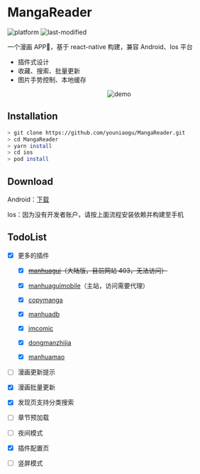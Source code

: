 # MangaReader

![platform](https://img.shields.io/badge/platform-android%20%7C%20ios-lightgrey)
![last-modified](https://img.shields.io/aur/last-modified/MangaReader)

一个漫画 APP📱，基于 react-native 构建，兼容 Android、Ios 平台

- 插件式设计
- 收藏、搜索、批量更新
- 图片手势控制、本地缓存

<p align="center">
  <img src="./demo.gif" alt="demo" />
</p>

## Installation

```bash
> git clone https://github.com/youniaogu/MangaReader.git
> cd MangaReader
> yarn install
> cd ios
> pod install
```

## Download

Android：[下载](https://github.com/youniaogu/MangaReader/releases)

Ios：因为没有开发者账户，请按上面流程安装依赖并构建至手机

## TodoList

- [x] 更多的插件

  - [x] ~~[manhuagui](https://www.mhgui.com/)（大陆版，目前网站 403，无法访问）~~

  - [x] [manhuaguimobile](https://m.manhuagui.com/)（主站，访问需要代理）

  - [x] [copymanga](https://www.copymanga.org/)

  - [x] [manhuadb](https://www.manhuadb.com/)

  - [x] [jmcomic](https://jmcomic.asia)

  - [x] [dongmanzhijia](https://m.dmzj.com/)

  - [x] [manhuamao](https://www.maofly.com/)

- [ ] 漫画更新提示

- [x] 漫画批量更新

- [x] 发现页支持分类搜索

- [ ] 章节预加载

- [ ] 夜间模式

- [x] 插件配置页

- [ ] 竖屏模式
